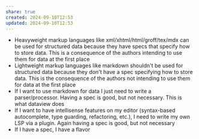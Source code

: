 ```yaml
---
share: true
created: 2024-09-10T12:53
updated: 2024-09-10T12:53
---
```

- Heavyweight markup languages like xml/xhtml/html/groff/tex/mdx can be used for structured data because they have specs that specify how to store data. This is a consequence of the authors intending to use them for data at the first place
- Lightweight markup languages like markdown shouldn't be used for structured data because they don't have a spec specifying how to store data. This is the consequence of the authors not intending to use them for data at the first place
- If I want to use markdown for data I just need to write a parser/processor. Having a spec is good, but not necessary. This is what dataview does
- If I want to have intellisense features on my editor (syntax-based autocomplete, type guarding, refactoring, etc.), I need to write my own LSP via a plugin. Again having a spec is good, but not necessary
- If I have a spec, I have a flavor